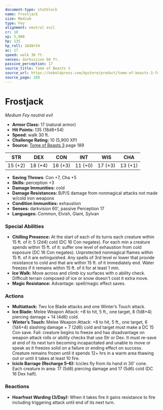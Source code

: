 ```yaml
---
document-type: statblock
name: Frostjack
size: Medium
type: Fey
alignment: neutral evil
cr: 10
xp: 5,900
hp: 135
hp_roll: 18d8+54
ac: 17
speed: walk 30 ft.
senses: darkvision 60 ft. 
passive_perception: 17
source_title: Tome of Beasts 3
source_url: https://koboldpress.com/kpstore/product/tome-of-beasts-3-for-5th-edition/
source_page: 189
---
```


# Frostjack

*Medium* *Fey* *neutral evil*

- **Armor Class:** 17 (natural armor)
- **Hit Points:** 135 (18d8+54)
- **Speed:** walk 30 ft.
- **Challenge Rating:** 10 (5,900 XP)
- **Source:** [Tome of Beasts 3](https://koboldpress.com/kpstore/product/tome-of-beasts-3-for-5th-edition/) page 189

| STR | DEX | CON | INT | WIS | CHA |
| --- | --- | --- | --- | --- | --- |
| 15 (+2) | 18 (+4) | 16 (+3) | 11 (+0) | 17 (+3) | 13 (+1) |

- **Saving Throws**: Con +7, Cha +5
- **Skills:** perception +3
- **Damage Immunities:** cold
- **Damage Resistances:** B/P/S damage from nonmagical attacks not made w/cold iron weapons
- **Condition Immunities:** exhaustion
- **Senses:** darkvision 60', passive Perception 17 
- **Languages:** Common, Elvish, Giant, Sylvan

### Special Abilities

- **Chilling Presence:** At the start of each of its turns each creature within 15 ft. of it: 5 (2d4) cold (DC 16 Con negates). For each min a creature spends within 15 ft. of it: suffer one level of exhaustion from cold exposure (DC 16 Con negates). Unprotected nonmagical flames within 15 ft. of it are extinguished. Any spells of 3rd level or lower that provide resistance to cold and that are within 15 ft. of it immediately end. Water freezes if it remains within 15 ft. of it for at least 1 min.
- **Ice Walk:** Move across and climb icy surfaces with o ability check. Difficult terrain composed of ice or snow doesn't cost it extra move.
- **Magic Resistance:** Advantage: spell/magic effect saves.

### Actions

- **Multiattack:** Two Ice Blade attacks and one Winter’s Touch attack.
- **Ice Blade:** Melee Weapon Attack: +8 to hit, 5 ft., one target, 8 (1d8+4) piercing damage + 14 (4d6) cold.
- **Winter’s Touch:** Melee Weapon Attack: +8 to hit, 5 ft., one target, 6 (1d4+4) slashing damage + 7 (2d6) cold and target must make a DC 15 Con save. Fail: creature begins to freeze and has disadvantage on weapon attack rolls or ability checks that use Str or Dex. It must re-save at end of its next turn becoming incapacitated and unable to move or speak as it freezes solid on a failure or ending effect on success. Creature remains frozen until it spends 12+ hrs in a warm area thawing out or until it takes at least 10 fire.
- **Icicle Barrage (Recharge 5–6):** Icicles fly from its hand in 30' cone. Each creature in area: 17 (5d6) piercing damage and 17 (5d6) cold (DC 16 Dex half).

### Reactions

- **Hoarfrost Warding (3/Day):** When it takes fire it gains resistance to fire including triggering attack until end of its next turn.
